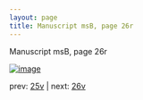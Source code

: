 ```yaml
---
layout: page
title: Manuscript msB, page 26r
---
```


Manuscript msB, page 26r

[![image](http://www.homermultitext.org/iipsrv?OBJ=IIP,1.0&FIF=/project/homer/pyramidal/deepzoom/hmt/vbbifolio/v1/vb_25v_26r.tif&WID=100&CVT=JPEG)](http://www.homermultitext.org/ict2/?urn=urn:cite2:hmt:vbbifolio.v1:vb_25v_26r)

prev:  [25v](../25v) | next:  [26v](../26v)

